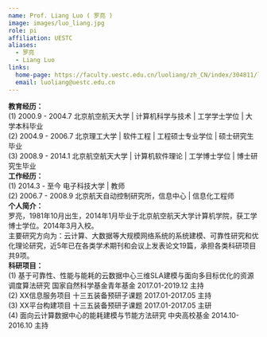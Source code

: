 ```yaml
---
name: Prof. Liang Luo ( 罗亮 )
image: images/luo_liang.jpg
role: pi
affiliation: UESTC
aliases:
  - 罗亮
  - Liang Luo
links:
  home-page: https://faculty.uestc.edu.cn/luoliang/zh_CN/index/304811/list/index.htm
  email: luoliang@uestc.edu.cn
---
```

<b>教育经历：</b><br>
(1) 2000.9 - 2004.7   北京航空航天大学  | 计算机科学与技术  | 工学学士学位  | 大学本科毕业<br>
(2) 2004.9 - 2006.7   北京理工大学  | 软件工程  | 工程硕士专业学位  | 硕士研究生毕业<br>
(3) 2008.9 - 2014.1   北京航空航天大学  | 计算机软件理论  | 工学博士学位  | 博士研究生毕业<br>
<b>工作经历：</b><br>
(1) 2014.3 - 至今   电子科技大学  | 教师<br>
(2) 2006.7 - 2008.9   北京航天自动控制研究所，信息中心  | 信息化工程师<br>
<b>个人简介：</b><br>
罗亮，1981年10月出生，2014年1月毕业于北京航空航天大学计算机学院，获工学博士学位。2014年3月入校。<br>
主要研究方向为：云计算、大数据等大规模网络系统的系统建模、可靠性研究和优化理论研究，近5年已在各类学术期刊和会议上发表论文19篇，承担各类科研项目共9项。<br>
<b>科研项目：</b><br>
(1) 基于可靠性、性能与能耗的云数据中心三维SLA建模与面向多目标优化的资源调度算法研究 国家自然科学基金青年基金 2017.01-2019.12 主持<br>
(2) XX信息服务项目 十三五装备预研子课题 2017.01-2017.05 主持<br>
(3) XX平台构建项目 十三五装备预研子课题 2017.01-2017.05 主研<br>
(4) 面向云计算数据中心的能耗建模与节能方法研究 中央高校基金 2014.10-2016.10 主持<br>
